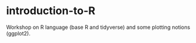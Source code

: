 # introduction-to-R
Workshop on R language (base R and tidyverse) and some plotting notions (ggplot2).
